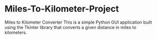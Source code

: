 # Miles-To-Kilometer-Project
Miles to Kilometer Converter This is a simple Python GUI application built using the Tkinter library that converts a given distance in miles to kilometers.
